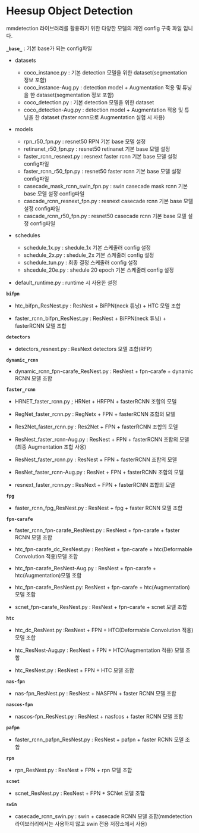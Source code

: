 # Heesup Object Detection

mmdetection 라이브러리를 활용하기 위한 다양한 모델의 개인 config 구축 파일 입니다.

**`_base_`** : 기본 base가 되는 config파일

- datasets
    - coco_instance.py : 기본 detection 모델을 위한 dataset(segmentation 정보 포함)
    - coco_instance-Aug.py : detection model + Augmentation 적용 및 튜닝을 한 dataset(segmentation 정보 포함)
    - coco_detection.py : 기본 detection 모델을 위한 dataset
    - coco_detection-Aug.py : detection model + Augmentation 적용 및 튜닝을 한 dataset (faster rcnn으로 Augmentation 실험 시 사용)
    
- models
    - rpn_r50_fpn.py : resnet50 RPN 기본 base 모델 설정
    - retinanet_r50_fpn.py : resnet50 retinanet 기본 base 모델 설정
    - faster_rcnn_resnext.py : resnext faster rcnn 기본 base 모델 설정 config파일
    - faster_rcnn_r50_fpn.py : resnet50 faster rcnn 기본 base 모델 설정 config파일
    - casecade_mask_rcnn_swin_fpn.py : swin casecade mask rcnn 기본 base 모델 설정 config파일
    - cascade_rcnn_resnext_fpn.py : resnext casecade rcnn 기본 base 모델 설정 config파일
    - cascade_rcnn_r50_fpn.py : resnet50 casecade rcnn 기본 base 모델 설정 config파일
    
 - schedules
    - schedule_1x.py : shedule_1x 기본 스케줄러 config 설정
    - schedule_2x.py : shedule_2x 기본 스케줄러 config 설정
    - schedule_tun.py : 최종 결정 스케줄러 config 설정
    - shcedule_20e.py : shedule 20 epoch 기본 스케줄러 config 설정
    
- default_runtime.py : runtime 시 사용한 설정
 
**`bifpn`**

- htc_bifpn_ResNest.py : ResNest + BiFPN(neck 튜닝) + HTC 모델 조합

- faster_rcnn_bifpn_ResNest.py : ResNest + BiFPN(neck 튜닝) + fasterRCNN 모델 조합

**`detectors`** 

- detectors_resnext.py : ResNext detectors 모델 조합(RFP)

**`dynamic_rcnn`** 

- dynamic_rcnn_fpn-carafe_ResNest.py : ResNest + fpn-carafe + dynamic RCNN 모델 조합

**`faster_rcnn`**

- HRNET_faster_rcnn.py ; HRNet + HRFPN + fasterRCNN 조합의 모델

- RegNet_faster_rcnn.py : RegNetx + FPN + fasterRCNN 조합의 모델

- Res2Net_faster_rcnn.py : Res2Net + FPN + fasterRCNN 조합의 모델

- ResNest_faster_rcnn-Aug.py : ResNest + FPN + fasterRCNN 조합의 모델(최종 Augmentation 조합 사용)

- ResNest_faster_rcnn.py : ResNest + FPN + fasterRCNN 조합의 모델

- ResNet_faster_rcnn-Aug.py : ResNet + FPN + fasterRCNN 조합의 모델

- resnext_faster_rcnn.py : ResNext + FPN + fasterRCNN 조합의 모델

**`fpg`**

- faster_rcnn_fpg_ResNest.py : ResNest + fpg + faster RCNN 모델 조합

**`fpn-carafe`**

- faster_rcnn_fpn-carafe_ResNest.py : ResNest + fpn-carafe + faster RCNN 모델 조합

- htc_fpn-carafe_dc_ResNest.py : ResNest + fpn-carafe + htc(Deformable Convolution 적용)모델 조합

- htc_fpn-carafe_ResNest-Aug.py : ResNest + fpn-carafe + htc(Augmentation)모델 조합

- htc_fpn-carafe_ResNest.py: ResNest + fpn-carafe + htc(Augmentation) 모델 조합

- scnet_fpn-carafe_ResNest.py : ResNest + fpn-carafe + scnet 모델 조합

**`htc`**

- htc_dc_ResNest.py :ResNest + FPN + HTC(Deformable Convolution 적용) 모델 조합

- htc_ResNest-Aug.py : ResNest + FPN + HTC(Augmentation 적용) 모델 조합

- htc_ResNest.py : ResNest + FPN + HTC 모델 조합

**`nas-fpn`**

- nas-fpn_ResNest.py : ResNest + NASFPN + faster RCNN 모델 조합

**`nascos-fpn`**

- nascos-fpn_ResNest.py : ResNest + nasfcos + faster RCNN 모델 조합

**`pafpn`**

- faster_rcnn_pafpn_ResNest.py : ResNest + pafpn + faster RCNN 모델 조합

**`rpn`** 

- rpn_ResNest.py : ResNest + FPN + rpn 모델 조합

**`scnet`** 

- scnet_ResNest.py : ResNest + FPN + SCNet 모델 조합

**`swin`**

- casecade_rcnn_swin.py : swin + casecade RCNN 모델 조합(mmdetection 라이브러리에서는 사용하지 않고 swin 전용 저장소에서 사용)

